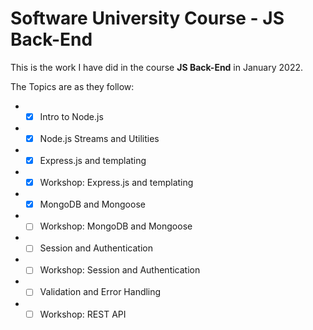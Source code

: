 # Software University Course - JS Back-End #

This is the work I have did in the course **JS Back-End** in January 2022.

The Topics are as they follow:

* - [x] Intro to Node.js
* - [x] Node.js Streams and Utilities
* - [x] Express.js and templating
* - [x] Workshop: Express.js and templating
* - [x] MongoDB and Mongoose
* - [ ] Workshop: MongoDB and Mongoose
* - [ ] Session and Authentication
* - [ ] Workshop: Session and Authentication
* - [ ] Validation and Error Handling
* - [ ] Workshop: REST API